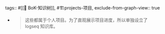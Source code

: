 tags:: #[[🌲 BoK-知识树]], #🏗️projects-项目, 
exclude-from-graph-view:: true

- > 这些都属于个人项目。为了直观展示项目进度，所以单独设立了 logseq 知识库。